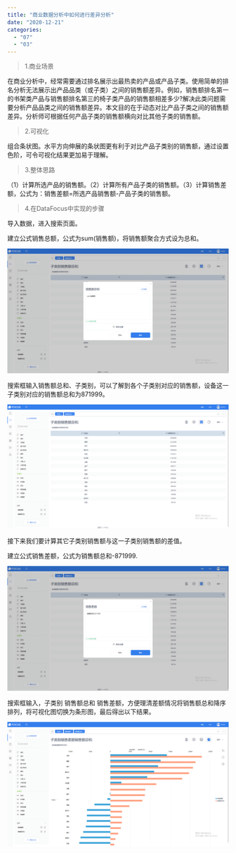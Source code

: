 ```yaml
---
title: "商业数据分析中如何进行差异分析"
date: "2020-12-21"
categories: 
  - "07"
  - "03"
---
```


> 1.商业场景

在商业分析中，经常需要通过排名展示出最热卖的产品或产品子类。使用简单的排名分析无法展示出产品品类（或子类）之间的销售额差异。例如，销售额排名第一的书架类产品与销售额排名第三的椅子类产品的销售额相差多少?解决此类问题需要分析产品品类之间的销售额差异。本文目的在于动态对比产品子类之间的销售额差异。分析师可根据任何产品子类的销售额横向对比其他子类的销售额。

> 2.可视化

组合条状图。水平方向伸展的条状图更有利于对比产品子类别的销售额，通过设置色阶，可令可视化结果更加易于理解。

> 3.整体思路

（1）计算所选产品的销售额。（2）计算所有产品子类的销售额。（3）计算销售差额，公式为：销售差额=所选产品销售额-产品子类的销售额。

> 4.在DataFocus中实现的步骤

导入数据，进入搜索页面。

建立公式销售总额，公式为sum(销售额)，将销售额聚合方式设为总和。

![e98b7a1d4745271374a4cc2432539ed](images/e98b7a1d4745271374a4cc2432539ed.png)

搜索框输入销售额总和、子类别，可以了解到各个子类别对应的销售额，设备这一子类别对应的销售额总和为871999。

![28ae92b2169015498bd18ac2cab0af2](images/28ae92b2169015498bd18ac2cab0af2.png)

接下来我们要计算其它子类别销售额与这一子类别销售额的差值。

建立公式销售差额，公式为销售额总和-871999.

![d6b7a7216d664e78811ef1f961ee61b](images/d6b7a7216d664e78811ef1f961ee61b.png)

搜索框输入，子类别 销售额总和 销售差额，方便理清差额情况将销售额总和降序排列，将可视化图切换为条形图，最后得出以下结果。

![a3ffa02980cac812e135aa81923e932](images/a3ffa02980cac812e135aa81923e932.png)
